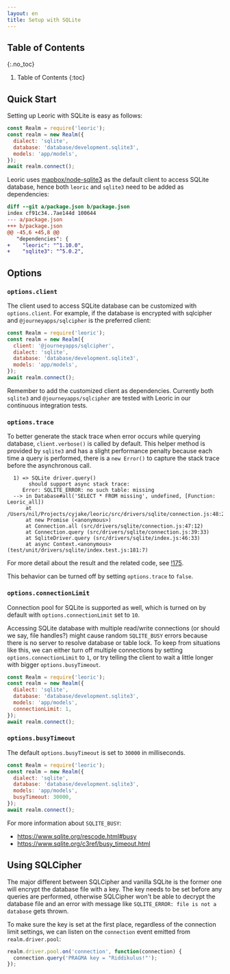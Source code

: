 ```yaml
---
layout: en
title: Setup with SQLite
---
```


## Table of Contents
{:.no_toc}

1. Table of Contents
{:toc}

## Quick Start

Setting up Leoric with SQLite is easy as follows:

```js
const Realm = require('leoric');
const realm = new Realm({
  dialect: 'sqlite',
  database: 'database/development.sqlite3',
  models: 'app/models',
});
await realm.connect();
```

Leoric uses [mapbox/node-sqlite3](https://github.com/mapbox/node-sqlite3) as the default client to access SQLite database, hence both `leoric` and `sqlite3` need to be added as dependencies:

```diff
diff --git a/package.json b/package.json
index cf91c34..7ae144d 100644
--- a/package.json
+++ b/package.json
@@ -45,6 +45,8 @@
   "dependencies": {
+    "leoric": "^1.10.0",
+    "sqlite3": "^5.0.2",
```

## Options

### `options.client`

The client used to access SQLite database can be customized with `options.client`. For example, if the database is encrypted with sqlcipher and `@journeyapps/sqlcipher` is the preferred client:

```js
const Realm = require('leoric');
const realm = new Realm({
  client: '@journeyapps/sqlcipher',
  dialect: 'sqlite',
  database: 'database/development.sqlite3',
  models: 'app/models',
});
await realm.connect();
```

Remember to add the customized client as dependencies. Currently both `sqlite3` and `@journeyapps/sqlcipher` are tested with Leoric in our continuous integration tests.

### `options.trace`

To better generate the stack trace when error occurs while querying database, `client.verbose()` is called by default. This helper method is provided by `sqlite3` and has a slight performance penalty because each time a query is performed, there is a `new Error()` to capture the stack trace before the asynchronous call.

```
  1) => SQLite driver.query()
       should support async stack trace:
     Error: SQLITE_ERROR: no such table: missing
  --> in Database#all('SELECT * FROM missing', undefined, [Function: Leoric_all])
      at /Users/nil/Projects/cyjake/leoric/src/drivers/sqlite/connection.js:48:21
      at new Promise (<anonymous>)
      at Connection.all (src/drivers/sqlite/connection.js:47:12)
      at Connection.query (src/drivers/sqlite/connection.js:39:33)
      at SqliteDriver.query (src/drivers/sqlite/index.js:46:33)
      at async Context.<anonymous> (test/unit/drivers/sqlite/index.test.js:181:7)
```

For more detail about the result and the related code, see [!175](https://github.com/cyjake/leoric/pull/175).

This behavior can be turned off by setting `options.trace` to `false`.

### `options.connectionLimit`

Connection pool for SQLite is supported as well, which is turned on by default with `options.connectionLimit` set to `10`.

Accessing SQLite database with multiple read/write connections (or should we say, file handles?) might cause random `SQLITE_BUSY` errors because there is no server to resolve database or table lock. To keep from situations like this, we can either turn off multiple connections by setting `options.connectionLimit` to `1`, or try telling the client to wait a little longer with bigger `options.busyTimeout`.

```js
const Realm = require('leoric');
const realm = new Realm({
  dialect: 'sqlite',
  database: 'database/development.sqlite3',
  models: 'app/models',
  connectionLimit: 1,
});
await realm.connect();
```

### `options.busyTimeout`

The default `options.busyTimeout` is set to `30000` in milliseconds.

```js
const Realm = require('leoric');
const realm = new Realm({
  dialect: 'sqlite',
  database: 'database/development.sqlite3',
  models: 'app/models',
  busyTimeout: 30000,
});
await realm.connect();
```

For more information about `SQLITE_BUSY`:

- <https://www.sqlite.org/rescode.html#busy>
- <https://www.sqlite.org/c3ref/busy_timeout.html>


## Using SQLCipher

The major different between SQLCipher and vanilla SQLite is the former one will encrypt the database file with a key. The key needs to be set before any queries are performed, otherwise SQLCipher won't be able to decrypt the database file and an error with message like `SQLITE_ERROR: file is not a database` gets thrown.

To make sure the key is set at the first place, regardless of the connection limit settings, we can listen on the `connection` event emitted from `realm.driver.pool`:

```js
realm.driver.pool.on('connection', function(connection) {
  connection.query('PRAGMA key = "Riddikulus!"');
});
```
